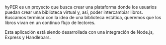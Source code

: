hyPER es un proyecto que busca crear una plataforma donde los usuarios puedan crear una biblioteca virtual y, así, poder intercambiar libros.
Buscamos terminar con la idea de una biblioteca estática, queremos que los libros vivan en un continuo flujo de lectores.

Esta aplicación está siendo desarrollada con una integración de Node.js, Express y Handlebars.
